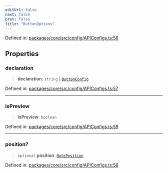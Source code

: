 ```yaml
---
editUrl: false
next: false
prev: false
title: "ButtonOptions"
---
```


Defined in: [packages/core/src/config/APIConfigs.ts:56](https://github.com/mProjectsCode/obsidian-meta-bind-plugin/blob/6b3651315380ea977c7f8746a2130e83024d2b95/packages/core/src/config/APIConfigs.ts#L56)

## Properties

### declaration

> **declaration**: `string` \| [`ButtonConfig`](/obsidian-meta-bind-plugin-docs/api/interfaces/buttonconfig/)

Defined in: [packages/core/src/config/APIConfigs.ts:57](https://github.com/mProjectsCode/obsidian-meta-bind-plugin/blob/6b3651315380ea977c7f8746a2130e83024d2b95/packages/core/src/config/APIConfigs.ts#L57)

***

### isPreview

> **isPreview**: `boolean`

Defined in: [packages/core/src/config/APIConfigs.ts:59](https://github.com/mProjectsCode/obsidian-meta-bind-plugin/blob/6b3651315380ea977c7f8746a2130e83024d2b95/packages/core/src/config/APIConfigs.ts#L59)

***

### position?

> `optional` **position**: [`NotePosition`](/obsidian-meta-bind-plugin-docs/api/classes/noteposition/)

Defined in: [packages/core/src/config/APIConfigs.ts:58](https://github.com/mProjectsCode/obsidian-meta-bind-plugin/blob/6b3651315380ea977c7f8746a2130e83024d2b95/packages/core/src/config/APIConfigs.ts#L58)
